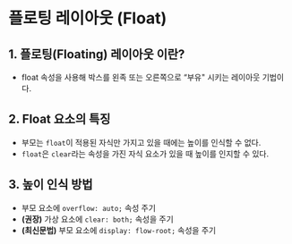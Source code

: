 # 플로팅 레이아웃 (Float)

## 1. 플로팅(Floating) 레이아웃 이란?

- float 속성을 사용해 박스를 왼족 또는 오른쪽으로 “부유" 시키는 레이아웃 기법이다.

## 2. Float 요소의 특징

- 부모는 `float`이 적용된 자식만 가지고 있을 때에는 높이를 인식할 수 없다.
- `float`은 `clear`라는 속성을 가진 자식 요소가 있을 때 높이를 인지할 수 있다.

## 3. 높이 인식 방법

- 부모 요소에 `overflow: auto;` 속성 주기
- **(권장)** 가상 요소에 `clear: both;` 속성을 주기
- **(최신문법)** 부모 요소에 `display: flow-root;` 속성을 주기